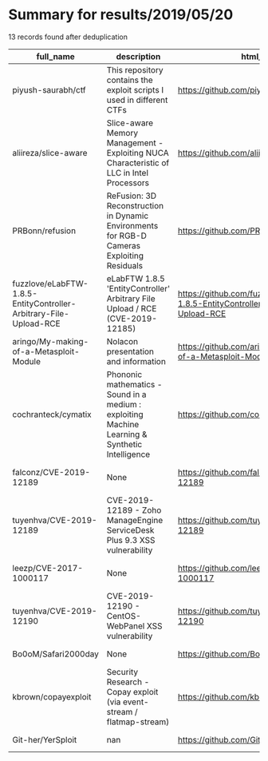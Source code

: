 
# Summary for results/2019/05/20
    
13 records found after deduplication

| full_name | description | html_url | matched_list | matched_count | pushed_at | size | stargazers_count | language | forks_count | vul_ids |
|-------------------------------------------------------------------|-------------------------------------------------------------------------------------------------|--------------------------------------------------------------------------------------|----------------------------------|-----------------|---------------------------|--------|--------------------|------------|---------------|----------------------|
| piyush-saurabh/ctf | This repository contains the exploit scripts I used in different CTFs | https://github.com/piyush-saurabh/ctf | ['exploit'] | 1 | 2019-05-20 06:19:21+00:00 | 15 | 0 | C | 0 | [] |
| aliireza/slice-aware | Slice-aware Memory Management - Exploiting NUCA Characteristic of LLC in Intel Processors | https://github.com/aliireza/slice-aware | ['exploit'] | 1 | 2019-05-20 09:11:01+00:00 | 5087 | 28 | C | 5 | [] |
| PRBonn/refusion | ReFusion: 3D Reconstruction in Dynamic Environments for RGB-D Cameras Exploiting Residuals | https://github.com/PRBonn/refusion | ['exploit'] | 1 | 2019-05-20 10:15:23+00:00 | 82 | 194 | C++ | 37 | [] |
| fuzzlove/eLabFTW-1.8.5-EntityController-Arbitrary-File-Upload-RCE | eLabFTW 1.8.5 'EntityController' Arbitrary File Upload / RCE (CVE-2019-12185) | https://github.com/fuzzlove/eLabFTW-1.8.5-EntityController-Arbitrary-File-Upload-RCE | ['rce'] | 1 | 2019-05-20 00:29:16+00:00 | 22 | 6 | Python | 1 | ['CVE-2019-12185'] |
| aringo/My-making-of-a-Metasploit-Module | Nolacon presentation and information | https://github.com/aringo/My-making-of-a-Metasploit-Module | ['metasploit module OR payload'] | 1 | 2019-05-20 16:23:53+00:00 | 2433 | 3 | nan | 0 | [] |
| cochranteck/cymatix | Phononic mathematics - Sound in a medium : exploiting Machine Learning & Synthetic Intelligence | https://github.com/cochranteck/cymatix | ['exploit'] | 1 | 2019-05-20 03:47:48+00:00 | 1 | 0 | | 0 | [] |
| falconz/CVE-2019-12189 | None | https://github.com/falconz/CVE-2019-12189 | ['cve-2'] | 1 | 2019-05-20 06:03:03+00:00 | 97 | 0 | nan | 2 | ['CVE-2019-12189'] |
| tuyenhva/CVE-2019-12189 | CVE-2019-12189 - Zoho ManageEngine ServiceDesk Plus 9.3 XSS vulnerability | https://github.com/tuyenhva/CVE-2019-12189 | ['cve-2'] | 1 | 2019-05-20 07:44:02+00:00 | 99 | 0 | nan | 0 | ['CVE-2019-12189'] |
| leezp/CVE-2017-1000117 | None | https://github.com/leezp/CVE-2017-1000117 | ['cve-2'] | 1 | 2019-05-20 07:55:31+00:00 | 13 | 0 | nan | 0 | ['CVE-2017-1000117'] |
| tuyenhva/CVE-2019-12190 | CVE-2019-12190 - CentOS-WebPanel XSS vulnerability | https://github.com/tuyenhva/CVE-2019-12190 | ['cve-2'] | 1 | 2019-05-20 08:13:08+00:00 | 1 | 0 | nan | 0 | ['CVE-2019-12190'] |
| Bo0oM/Safari2000day | None | https://github.com/Bo0oM/Safari2000day | ['exploit'] | 1 | 2019-05-20 12:00:33+00:00 | 1 | 14 | HTML | 5 | [] |
| kbrown/copayexploit | Security Research - Copay exploit (via event-stream / flatmap-stream) | https://github.com/kbrown/copayexploit | ['exploit'] | 1 | 2019-05-20 17:12:08+00:00 | 1 | 0 | | 0 | [] |
| Git-her/YerSploit | nan | https://github.com/Git-her/YerSploit | ['sploit'] | 1 | 2019-05-20 23:53:38+00:00 | 1610 | 0 | nan | 0 | [] |
